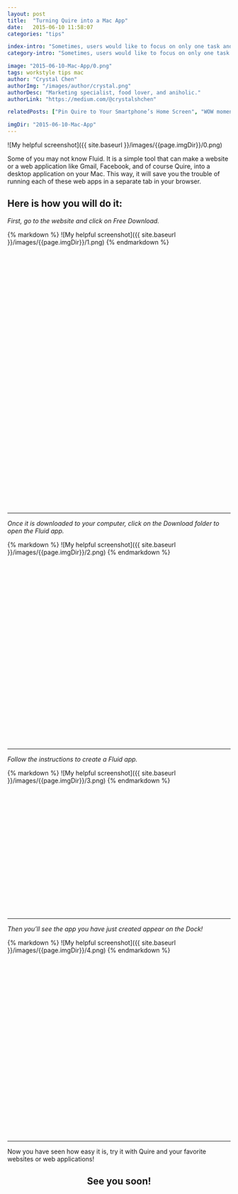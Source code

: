 ```yaml
---
layout: post
title:  "Turning Quire into a Mac App"
date:   2015-06-10 11:58:07
categories: "tips"

index-intro: "Sometimes, users would like to focus on only one task and its subtasks on [Quire](https://quire.io/), especially when they have a long task list and want to hide all the other tasks from the screen. This is when the “drill down” feature comes in handy."
category-intro: "Sometimes, users would like to focus on only one task and its subtasks on [Quire](https://quire.io/), especially when they have a long task list and want to hide all the other tasks from the screen..."

image: "2015-06-10-Mac-App/0.png"
tags: workstyle tips mac
author: "Crystal Chen"
authorImg: "/images/author/crystal.png"
authorDesc: "Marketing specialist, food lover, and aniholic."
authorLink: "https://medium.com/@crystalshchen"

relatedPosts: ["Pin Quire to Your Smartphone’s Home Screen", "WOW moments of Quire!"]

imgDir: "2015-06-10-Mac-App"
---
```



![My helpful screenshot]({{ site.baseurl }}/images/{{page.imgDir}}/0.png)

Some of you may not know Fluid. It is a simple tool that can make a website or a web application like Gmail, Facebook, and of course Quire, into a desktop application on your Mac. This way, it will save you the trouble of running each of these web apps in a separate tab in your browser.

## Here is how you will do it:

*First, go to the website and click on Free Download.*

<div style="width: 600px; height: 621px; margin: 0 auto;">
{% markdown %}
![My helpful screenshot]({{ site.baseurl }}/images/{{page.imgDir}}/1.png)
{% endmarkdown %}
</div>

---

*Once it is downloaded to your computer, click on the Download folder to open the Fluid app.*

<div style="width: 600px; height: 454px; margin: 0 auto;">
{% markdown %}
![My helpful screenshot]({{ site.baseurl }}/images/{{page.imgDir}}/2.png)
{% endmarkdown %}
</div>

---

*Follow the instructions to create a Fluid app.*

<div style="width: 557px; height: 322px; margin: 0 auto;">
{% markdown %}
![My helpful screenshot]({{ site.baseurl }}/images/{{page.imgDir}}/3.png)
{% endmarkdown %}
</div>

---

*Then you’ll see the app you have just created appear on the Dock!*

<div style="width: 600px; height: 441px; margin: 0 auto;">
{% markdown %}
![My helpful screenshot]({{ site.baseurl }}/images/{{page.imgDir}}/4.png)
{% endmarkdown %}
</div>

---

Now you have seen how easy it is, try it with Quire and your favorite websites or web applications!

## <div style="text-align:center;">See you soon!<div>

[jekyll]:      http://jekyllrb.com
[jekyll-gh]:   https://github.com/jekyll/jekyll
[jekyll-help]: https://github.com/jekyll/jekyll-help
